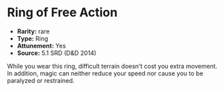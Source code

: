 
# Ring of Free Action

* **Rarity:** rare
* **Type:** Ring
* **Attunement:** Yes
* **Source:** 5.1 SRD (D&D 2014)


While you wear this ring, difficult terrain doesn't cost you extra movement. In addition, magic can neither reduce your speed nor cause you to be paralyzed or restrained.
